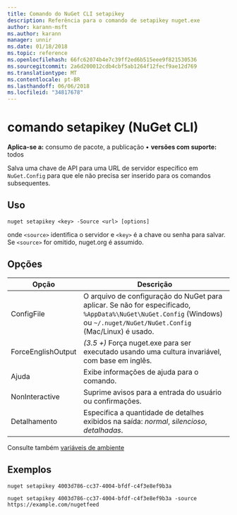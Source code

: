```yaml
---
title: Comando do NuGet CLI setapikey
description: Referência para o comando de setapikey nuget.exe
author: karann-msft
ms.author: karann
manager: unnir
ms.date: 01/18/2018
ms.topic: reference
ms.openlocfilehash: 66fc62074b4e7c39ff2ed6b515eee9f821530536
ms.sourcegitcommit: 2a6d200012cdb4cbf5ab1264f12fecf9ae12d769
ms.translationtype: MT
ms.contentlocale: pt-BR
ms.lasthandoff: 06/06/2018
ms.locfileid: "34817678"
---
```

# <a name="setapikey-command-nuget-cli"></a>comando setapikey (NuGet CLI)

**Aplica-se a:** consumo de pacote, a publicação &bullet; **versões com suporte:** todos

Salva uma chave de API para uma URL de servidor específico em `NuGet.Config` para que ele não precisa ser inserido para os comandos subsequentes.

## <a name="usage"></a>Uso

```cli
nuget setapikey <key> -Source <url> [options]
```

onde `<source>` identifica o servidor e `<key>` é a chave ou senha para salvar. Se `<source>` for omitido, nuget.org é assumido.

## <a name="options"></a>Opções

| Opção | Descrição |
| --- | --- |
| ConfigFile | O arquivo de configuração do NuGet para aplicar. Se não for especificado, `%AppData%\NuGet\NuGet.Config` (Windows) ou `~/.nuget/NuGet/NuGet.Config` (Mac/Linux) é usado.|
| ForceEnglishOutput | *(3.5 +)*  Força nuget.exe para ser executado usando uma cultura invariável, com base em inglês. |
| Ajuda | Exibe informações de ajuda para o comando. |
| NonInteractive | Suprime avisos para a entrada do usuário ou confirmações. |
| Detalhamento | Especifica a quantidade de detalhes exibidos na saída: *normal*, *silencioso*, *detalhadas*. |

Consulte também [variáveis de ambiente](cli-ref-environment-variables.md)

## <a name="examples"></a>Exemplos

```cli
nuget setapikey 4003d786-cc37-4004-bfdf-c4f3e8ef9b3a

nuget setapikey 4003d786-cc37-4004-bfdf-c4f3e8ef9b3a -source https://example.com/nugetfeed
```
